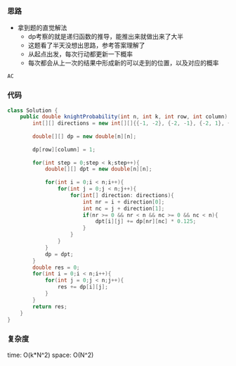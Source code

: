 ### 思路

- 拿到题的直觉解法
    - dp考察的就是递归函数的推导，能推出来就做出来了大半
    - 这题看了半天没想出思路，参考答案理解了
    - 从起点出发，每次行动都更新一下概率
    - 每次都会从上一次的结果中形成新的可以走到的位置，以及对应的概率

`AC`


### 代码
```java
class Solution {
    public double knightProbability(int n, int k, int row, int column) {
        int[][] directions = new int[][]{{-1, -2}, {-2, -1}, {-2, 1}, {-1, 2}, {1, 2}, {2, 1}, {2, -1}, {1, -2}};
        
        double[][] dp = new double[n][n];
        
        dp[row][column] = 1;
        
        for(int step = 0;step < k;step++){
            double[][] dpt = new double[n][n];
            
            for(int i = 0;i < n;i++){
                for(int j = 0;j < n;j++){
                    for(int[] direction: directions){
                        int nr = i + direction[0];
                        int nc = j + direction[1];
                        if(nr >= 0 && nr < n && nc >= 0 && nc < n){
                            dpt[i][j] += dp[nr][nc] * 0.125;
                        }
                    }
                }
            }
            dp = dpt;
        }
        double res = 0;
        for(int i = 0;i < n;i++){
            for(int j = 0;j < n;j++){
                res += dp[i][j];
            }
        }
        return res;
    }
}
```


### 复杂度

time: O(k*N^2)
space: O(N^2)